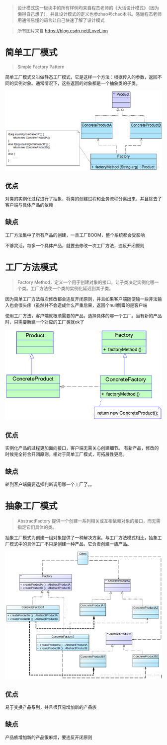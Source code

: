 > 设计模式这一板块中的所有样例均来自程杰老师的《大话设计模式》（因为懒得自己想了），并且设计模式的定义也参zhao考chao本书。感谢程杰老师用通俗易懂的语言让自己快速了解了设计模式

> 所有图片来自 https://blog.csdn.net/LoveLion

# 简单工厂模式

> Simple Factory Pattern

简单工厂模式又叫做静态工厂模式，它是这样一个方法：根据传入的参数，返回不同的实例对象。通常情况下，这些返回的对象都是一个抽象类的子类。

![](PIC/SimpleFactory.jpg)

## 优点

对类的实例化过程进行了抽象，将类的创建过程和业务流程分离出来，并且除去了客户端与具体产品的依赖

## 缺点

工厂方法集中了所有产品的创建，一旦工厂BOOM，整个系统都会受影响

不够灵活，每多一个具体产品，就要去修改一次工厂方法，违反开闭原则

# 工厂方法模式

> Factory Method，定义一个用于创建对象的接口，让子类决定实例化哪一个类。工厂方法使一个类的实例化延迟到其子类。

因为简单工厂方法每次修改都会违反开闭原则，并且如果客户端随便输一些非法输入也会很头疼（虽然并不会造成什么严重后果，返回个null倒霉的是客户端

使用工厂方法，客户端就根须需要的产品，选择具体的哪一个工厂。当有新的产品时，只需要新建一个对应的工厂类就ok了

![](PIC/FactoryMethod.jpg)

## 优点

实例化产品的过程更加面向接口，客户端无需关心创建细节。
有新产品，修改的时候完全符合开闭原则。相对于简单工厂模式，可拓展性更高。

## 缺点

轮到客户端需要选择判断调用哪一个工厂了。。

# 抽象工厂模式

> AbstractFactory 提供一个创建一系列相关或互相依赖对象的接口，而无需指定它们具体的类。

抽象工厂模式为创建一组对象提供了一种解决方案。与工厂方法模式相比，抽象工厂模式中的具体工厂不只是创建一种产品，它负责创建一族产品。

![](PIC/AbstractFactory.jpg)

## 优点

易于变换产品系列，并且很容易增加新的产品族

## 缺点

产品族增加新的产品很麻烦，要违反开闭原则
